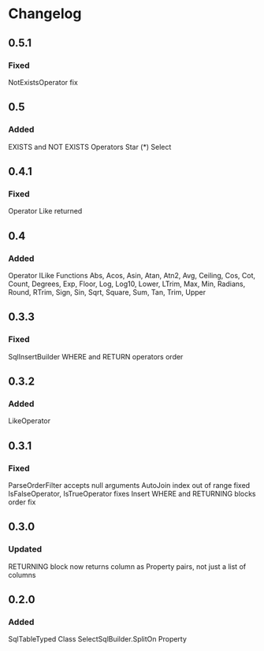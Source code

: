 # Changelog

## 0.5.1
### Fixed
NotExistsOperator fix

## 0.5
### Added
EXISTS and NOT EXISTS Operators
Star (\*) Select

## 0.4.1
### Fixed
Operator Like returned

## 0.4
### Added
Operator ILike
Functions Abs, Acos, Asin, Atan, Atn2, Avg, Ceiling, Cos, Cot, Count, Degrees, Exp, Floor, Log, Log10, Lower, LTrim, Max, Min, Radians, Round, RTrim, Sign, Sin, Sqrt, Square, Sum, Tan, Trim, Upper

## 0.3.3
### Fixed
SqlInsertBuilder WHERE and RETURN operators order

## 0.3.2
### Added
LikeOperator

## 0.3.1
### Fixed
ParseOrderFilter accepts null arguments
AutoJoin index out of range fixed
IsFalseOperator, IsTrueOperator fixes
Insert WHERE and RETURNING blocks order fix

## 0.3.0
### Updated
RETURNING block now returns column as Property pairs, not just a list of columns

## 0.2.0
### Added
SqlTableTyped Class
SelectSqlBuilder.SplitOn Property